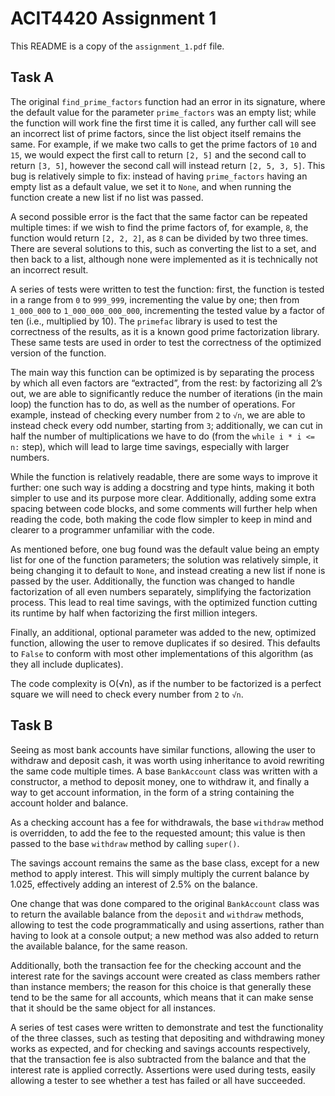 # ACIT4420 Assignment 1

This README is a copy of the `assignment_1.pdf` file.

## Task A

The original `find_prime_factors` function had an error in its signature, where the default value for the parameter `prime_factors` was an empty list; while the function will work fine the first time it is called, any further call will see an incorrect list of prime factors, since the list object itself remains the same. For example, if we make two calls to get the prime factors of `10` and `15`, we would expect the first call to return `[2, 5]` and the second call to return `[3, 5]`, however the second call will instead return `[2, 5, 3, 5]`. This bug is relatively simple to fix: instead of having `prime_factors` having an empty list as a default value, we set it to `None`, and when running the function create a new list if no list was passed.

A second possible error is the fact that the same factor can be repeated multiple times: if we wish to find the prime factors of, for example, `8`, the function would return `[2, 2, 2]`, as `8` can be divided by two three times. There are several solutions to this, such as converting the list to a set, and then back to a list, although none were implemented as it is technically not an incorrect result.

A series of tests were written to test the function: first, the function is tested in a range from `0` to `999_999`, incrementing the value by one; then from `1_000_000` to `1_000_000_000_000`, incrementing the tested value by a factor of ten (i.e., multiplied by 10). The `primefac` library is used to test the correctness of the results, as it is a known good prime factorization library. These same tests are used in order to test the correctness of the optimized version of the function.

The main way this function can be optimized is by separating the process by which all even factors are “extracted”, from the rest: by factorizing all 2’s out, we are able to significantly reduce the number of iterations (in the main loop) the function has to do, as well as the number of operations. For example, instead of checking every number from `2` to `√n`, we are able to instead check every odd number, starting from `3`; additionally, we can cut in half the number of multiplications we have to do (from the `while i * i <= n:` step), which will lead to large time savings, especially with larger numbers.

While the function is relatively readable, there are some ways to improve it further: one such way is adding a docstring and type hints, making it both simpler to use and its purpose more clear. Additionally, adding some extra spacing between code blocks, and some comments will further help when reading the code, both making the code flow simpler to keep in mind and clearer to a programmer unfamiliar with the code.

As mentioned before, one bug found was the default value being an empty list for one of the function parameters; the solution was relatively simple, it being changing it to default to `None`, and instead creating a new list if none is passed by the user. Additionally, the function was changed to handle factorization of all even numbers separately, simplifying the factorization process. This lead to real time savings, with the optimized function cutting its runtime by half when factorizing the first million integers.

Finally, an additional, optional parameter was added to the new, optimized function, allowing the user to remove duplicates if so desired. This defaults to `False` to conform with most other implementations of this algorithm (as they all include duplicates).

The code complexity is O(√n), as if the number to be factorized is a perfect square we will need to check every number from `2` to `√n`.

## Task B

Seeing as most bank accounts have similar functions, allowing the user to withdraw and deposit cash, it was worth using inheritance to avoid rewriting the same code multiple times. A base `BankAccount` class was written with a constructor, a method to deposit money, one to withdraw it, and finally a way to get account information, in the form of a string containing the account holder and balance.

As a checking account has a fee for withdrawals, the base `withdraw` method is overridden, to add the fee to the requested amount; this value is then passed to the base `withdraw` method by calling `super()`.

The savings account remains the same as the base class, except for a new method to apply interest. This will simply multiply the current balance by 1.025, effectively adding an interest of 2.5% on the balance.

One change that was done compared to the original `BankAccount` class was to return the available balance from the `deposit` and `withdraw` methods, allowing to test the code programmatically and using assertions, rather than having to look at a console output; a new method was also added to return the available balance, for the same reason.

Additionally, both the transaction fee for the checking account and the interest rate for the savings account were created as class members rather than instance members; the reason for this choice is that generally these tend to be the same for all accounts, which means that it can make sense that it should be the same object for all instances.

A series of test cases were written to demonstrate and test the functionality of the three classes, such as testing that depositing and withdrawing money works as expected, and for checking and savings accounts respectively, that the transaction fee is also subtracted from the balance and that the interest rate is applied correctly. Assertions were used during tests, easily allowing a tester to see whether a test has failed or all have succeeded.
